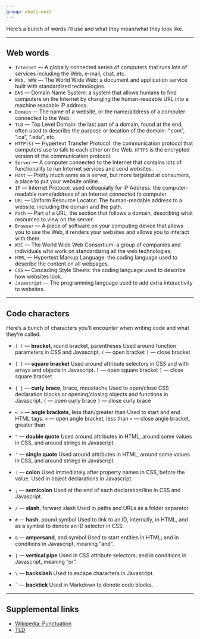 ```yaml
---
group: whats-next
---
```


Here’s a bunch of words I’ll use and what they mean/what they look like.

---

## Web words

- `Internet` — A globally connected series of computers that runs lots of services including the Web, e-mail, chat, etc.
- `Web, WWW` — The World Wide Web: a document and application service built with standardized technologies.
- `DNS` — Domain Name System: a system that allows humans to find computers on the Internet by changing the human-readable URL into a machine readable IP address.
- `Domain` — The name of a website, or the name/address of a computer connected to the Web.
- `TLD` — Top Level Domain: the last part of a domain, found at the end, often used to describe the purpose or location of the domain: “.com”, “.ca”, “.edu”, etc.
- `HTTP(S)` — Hypertext Transfer Protocol: the communication protocol that computers use to talk to each other on the Web. `HTTPS` is the encrypted version of the communication protocol.
- `Server` — A computer connected to the Internet that contains lots of functionality to run Internet services and send websites.
- `Host` — Pretty much same as a server, but more targeted at consumers, a place to put your website online.
- `IP` — Internet Protocol, used colloquially for IP Address: the computer-readable name/address of an Internet connected to computer.
- `URL` — Uniform Resource Locator: The human-readable address to a website, including the domain and the path.
- `Path` — Part of a URL, the section that follows a domain, describing what resources to view on the server.
- `Browser` — A piece of software on your computing device that allows you to use the Web, it renders your websites and allows you to interact with them.
- `W3C` — The World Wide Web Consortium: a group of companies and individuals who work on standardizing all the web technologies.
- `HTML` — Hypertext Markup Language: the coding language used to describe the content on all webpages.
- `CSS` — Cascading Style Sheets: the coding language used to describe how websites look.
- `Javascript` — The programming language used to add extra interactivity to websites.

---

## Code characters

Here’s a bunch of characters you’ll encounter when writing code and what they’re called.

- ` ( ) ` — **bracket**, round bracket, parentheses
	Used around function parameters in CSS and Javascript.
	` ( ` — open bracket
	` ) ` — close bracket

- ` [ ] ` — **square bracket**
	Used around attribute selectors in CSS and with arrays and objects in Javascript.
	` [ ` — open square bracket
	` ] ` — close square bracket

- ` { } ` — **curly brace**, brace, moustache
	Used to open/close CSS declaration blocks or opening/closing objects and functions in Javascript.
	` { ` — open curly brace
	` } ` — close curly brace

- ` < > ` — **angle brackets**, less than/greater than
	Used to start and end HTML tags.
	` < ` — open angle bracket, less than
	` > ` — close angle bracket, greater than

- ` " ` — **double quote**
	Used around attributes in HTML, around some values in CSS, and around strings in Javascript.

- ` ' ` — **single quote**
	Used around attributes in HTML, around some values in CSS, and around strings in Javascript.

- ` : ` — **colon**
	Used immediately after property names in CSS, before the value. Used in object declarations in Javascript.

- ` ; ` — **semicolon**
	Used at the end of each declaration/line in CSS and Javascript.

- ` / ` — **slash**, forward slash
	Used in paths and URLs as a folder separator.

- ` # ` — **hash**, pound symbol
	Used to link to an ID, internally, in HTML, and as a symbol to denote an ID selector in CSS.

- ` & ` — **ampersand**, and symbol
	Used to start entities in HTML; and in conditions in Javascript, meaning “and”.

- ` | ` — **vertical pipe**
	Used in CSS attribute selectors; and in conditions in Javascript, meaning “or”.

- `\` — **backslash**
	Used to escape characters in Javascript.

- <code>\`</code> — **backtick**
	Used in Markdown to denote code blocks.

---

## Supplemental links

- [Wikipedia: Punctuation](https://en.wikipedia.org/wiki/Punctuation)
- [TLD](https://en.wikipedia.org/wiki/Top-level_domain)
